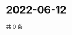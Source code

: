 # 2022-06-12

共 0 条

<!-- BEGIN WEIBO -->
<!-- 最后更新时间 Sun Jun 12 2022 04:00:37 GMT+0800 (China Standard Time) -->

<!-- END WEIBO -->
